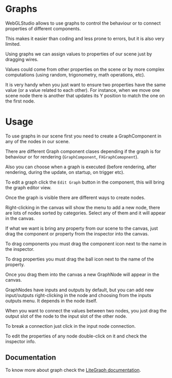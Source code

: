 # Graphs

WebGLStudio allows to use graphs to control the behaviour or to connect properties of different components.

This makes it easier than coding and less prone to errors, but it is also very limited.

Using graphs we can assign values to properties of our scene just by dragging wires.

Values could come from other properties on the scene or by more complex computations (using random, trigonometry, math operations, etc). 

It is very handy when you just want to ensure two properties have the same value (or a value related to each other). For instance, when we move one scene node there is another that updates its Y position to match the one on the first node.

# Usage

To use graphs in our scene first you need to create a GraphComponent in any of the nodes in our scene.

There are different Graph component clases depending if the graph is for behaviour or for rendering (```GraphComponent```, ```FXGraphComopnent```).

Also you can choose when a graph is executed (before rendering, after rendering, during the update, on startup, on trigger etc).

To edit a graph click the ```Edit Graph``` button in the component, this will bring the graph editor view.

Once the graph is visible there are different ways to create nodes.

Right-clicking in the canvas will show the menu to add a new node, there are lots of nodes sorted by categories. Select any of them and it will appear in the canvas.

If what we want is bring any property from our scene to the canvas, just drag the component or property from the inspector into the canvas.

To drag components you must drag the component icon next to the name in the inspector.

To drag properties you must drag the ball icon next to the name of the property.

Once you drag them into the canvas a new GraphNode will appear in the canvas.

GraphNodes have inputs and outputs by default, but you can add new input/outputs right-clicking in the node and choosing from the inputs outputs menu. It depends in the node itself.

When you want to connect the values between two nodes, you just drag the output slot of the node to the input slot of the other node.

To break a connection just click in the input node connection.

To edit the properties of any node double-click on it and check the inspector info.

## Documentation

To know more about graph check the [LiteGraph documentation](https://github.com/jagenjo/litegraph.js).





